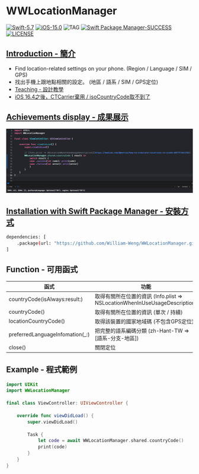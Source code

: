 # WWLocationManager

[![Swift-5.7](https://img.shields.io/badge/Swift-5.7-orange.svg?style=flat)](https://developer.apple.com/swift/) [![iOS-15.0](https://img.shields.io/badge/iOS-15.0-pink.svg?style=flat)](https://developer.apple.com/swift/) ![TAG](https://img.shields.io/github/v/tag/William-Weng/WWLocationManager) [![Swift Package Manager-SUCCESS](https://img.shields.io/badge/Swift_Package_Manager-SUCCESS-blue.svg?style=flat)](https://developer.apple.com/swift/) [![LICENSE](https://img.shields.io/badge/LICENSE-MIT-yellow.svg?style=flat)](https://developer.apple.com/swift/)

## [Introduction - 簡介](https://swiftpackageindex.com/William-Weng)
- Find location-related settings on your phone. (Region / Language / SIM / GPS)
- 找出手機上跟地點相關的設定。 (地區 / 語系 / SIM / GPS定位)
- [Teaching - 設計教學](https://william-weng.github.io/2021/05/swift-5我到底身在何方我到底去到何處/)
- [iOS 16.4之後，CTCarrier棄用 / isoCountryCode取不到了](https://developer.apple.com/documentation/ios-ipados-release-notes/ios-ipados-16_4-release-notes)

## [Achievements display - 成果展示](https://www.hkweb.com.hk/blog/ui設計基礎知識：引導頁對ui設計到底有什麼作用/)

![WWLocationManager](./Example.png)

## [Installation with Swift Package Manager - 安裝方式](https://medium.com/彼得潘的-swift-ios-app-開發問題解答集/使用-spm-安裝第三方套件-xcode-11-新功能-2c4ffcf85b4b)

```bash
dependencies: [
    .package(url: "https://github.com/William-Weng/WWLocationManager.git", .upToNextMajor(from: "1.1.0"))
]
```

## Function - 可用函式

|函式|功能|
|-|-|
|countryCode(isAlways:result:)|取得有關所在位置的資訊 (Info.plist => NSLocationWhenInUseUsageDescription)|
|countryCode()|取得有關所在位置的資訊 (單次 / 持續)|
|locationCountryCode()|取得該裝置的國家地域碼 (不包含GPS定位)|
|preferredLanguageInfomation(_:)|把完整的語系編碼分類 (zh-Hant-TW => [語系-分支-地區])|
|close()|關閉定位|

## Example - 程式範例
```swift
import UIKit
import WWLocationManager

final class ViewController: UIViewController {

    override func viewDidLoad() {
        super.viewDidLoad()
        
        Task {
            let code = await WWLocationManager.shared.countryCode()
            print(code)
        }
    }
}
```
